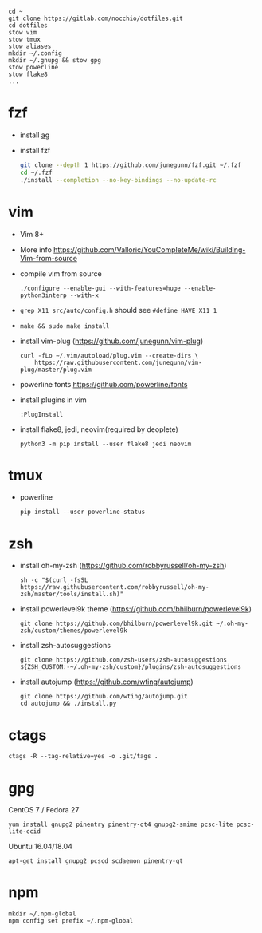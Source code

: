```
cd ~
git clone https://gitlab.com/nocchio/dotfiles.git
cd dotfiles
stow vim
stow tmux
stow aliases
mkdir ~/.config
mkdir ~/.gnupg && stow gpg
stow powerline
stow flake8
...
```
fzf
===

* install [ag](https://github.com/ggreer/the_silver_searcher)

* install fzf

    ```bash
    git clone --depth 1 https://github.com/junegunn/fzf.git ~/.fzf
    cd ~/.fzf
    ./install --completion --no-key-bindings --no-update-rc
    ```


vim
===
* Vim 8+
* More info <https://github.com/Valloric/YouCompleteMe/wiki/Building-Vim-from-source>
* compile vim from source

    ```
    ./configure --enable-gui --with-features=huge --enable-python3interp --with-x
    ```

* `grep X11 src/auto/config.h` should see `#define HAVE_X11 1`

* `make && sudo make install`

* install vim-plug (https://github.com/junegunn/vim-plug)  

    ```
    curl -fLo ~/.vim/autoload/plug.vim --create-dirs \
        https://raw.githubusercontent.com/junegunn/vim-plug/master/plug.vim
    ```


* powerline fonts https://github.com/powerline/fonts  
* install plugins in vim

    ```
    :PlugInstall
    ```

* install flake8, jedi, neovim(required by deoplete)

    ```
    python3 -m pip install --user flake8 jedi neovim
    ```


tmux
====
* powerline  

    ```
    pip install --user powerline-status
    ```


zsh
===
* install oh-my-zsh (https://github.com/robbyrussell/oh-my-zsh)  

    ```
    sh -c "$(curl -fsSL https://raw.githubusercontent.com/robbyrussell/oh-my-zsh/master/tools/install.sh)"
    ```

* install powerlevel9k theme (https://github.com/bhilburn/powerlevel9k)  

    ```
    git clone https://github.com/bhilburn/powerlevel9k.git ~/.oh-my-zsh/custom/themes/powerlevel9k
    ```

* install zsh-autosuggestions

    ```
    git clone https://github.com/zsh-users/zsh-autosuggestions ${ZSH_CUSTOM:-~/.oh-my-zsh/custom}/plugins/zsh-autosuggestions
    ```

* install autojump (https://github.com/wting/autojump)

    ```
    git clone https://github.com/wting/autojump.git
    cd autojump && ./install.py
    ```


ctags
=====

    ctags -R --tag-relative=yes -o .git/tags .


gpg
===

CentOS 7 / Fedora 27

    yum install gnupg2 pinentry pinentry-qt4 gnupg2-smime pcsc-lite pcsc-lite-ccid

Ubuntu 16.04/18.04

    apt-get install gnupg2 pcscd scdaemon pinentry-qt


npm
===

    mkdir ~/.npm-global
    npm config set prefix ~/.npm-global
